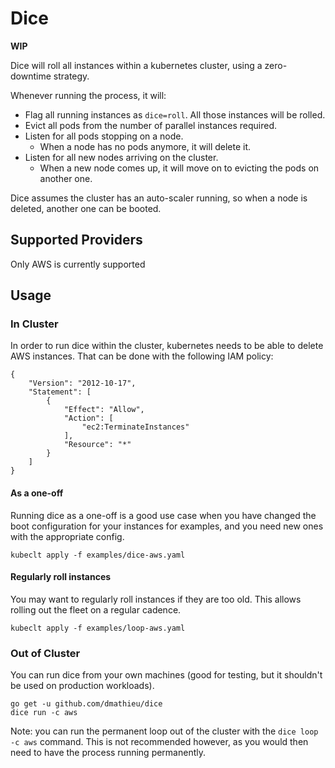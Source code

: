 # Dice

**WIP**

Dice will roll all instances within a kubernetes cluster, using a zero-downtime strategy.

Whenever running the process, it will:

* Flag all running instances as `dice=roll`. All those instances will be rolled.
* Evict all pods from the number of parallel instances required.
* Listen for all pods stopping on a node.
  * When a node has no pods anymore, it will delete it.
* Listen for all new nodes arriving on the cluster.
  * When a new node comes up, it will move on to evicting the pods on another one.

Dice assumes the cluster has an auto-scaler running, so when a node is deleted, another one can be booted.

## Supported Providers

Only AWS is currently supported

## Usage

### In Cluster

In order to run dice within the cluster, kubernetes needs to be able to delete AWS instances. That can be done with the following IAM policy:

```
{
    "Version": "2012-10-17",
    "Statement": [
        {
            "Effect": "Allow",
            "Action": [
                "ec2:TerminateInstances"
            ],
            "Resource": "*"
        }
    ]
}
```

#### As a one-off

Running dice as a one-off is a good use case when you have changed the boot
configuration for your instances for examples, and you need new ones with the
appropriate config.

```
kubeclt apply -f examples/dice-aws.yaml
```

#### Regularly roll instances

You may want to regularly roll instances if they are too old. This allows rolling out the fleet on a regular cadence.

```
kubeclt apply -f examples/loop-aws.yaml
```

### Out of Cluster

You can run dice from your own machines (good for testing, but it shouldn't be used on production workloads).

```
go get -u github.com/dmathieu/dice
dice run -c aws
```

Note: you can run the permanent loop out of the cluster with the `dice loop -c aws` command.
This is not recommended however, as you would then need to have the process running permanently.

